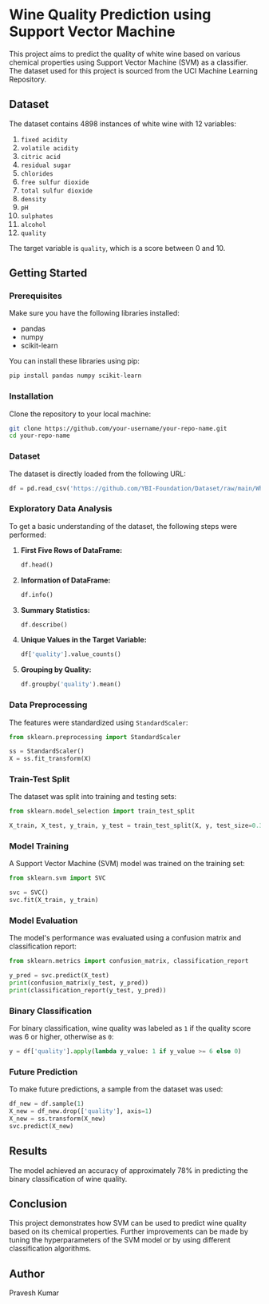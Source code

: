 # Wine Quality Prediction using Support Vector Machine

This project aims to predict the quality of white wine based on various chemical properties using Support Vector Machine (SVM) as a classifier. The dataset used for this project is sourced from the UCI Machine Learning Repository.

## Dataset

The dataset contains 4898 instances of white wine with 12 variables:

1. `fixed acidity`
2. `volatile acidity`
3. `citric acid`
4. `residual sugar`
5. `chlorides`
6. `free sulfur dioxide`
7. `total sulfur dioxide`
8. `density`
9. `pH`
10. `sulphates`
11. `alcohol`
12. `quality`

The target variable is `quality`, which is a score between 0 and 10.

## Getting Started

### Prerequisites

Make sure you have the following libraries installed:

- pandas
- numpy
- scikit-learn

You can install these libraries using pip:

```bash
pip install pandas numpy scikit-learn
```

### Installation

Clone the repository to your local machine:

```bash
git clone https://github.com/your-username/your-repo-name.git
cd your-repo-name
```

### Dataset

The dataset is directly loaded from the following URL:

```python
df = pd.read_csv('https://github.com/YBI-Foundation/Dataset/raw/main/WhiteWineQuality.csv', sep=';')
```

### Exploratory Data Analysis

To get a basic understanding of the dataset, the following steps were performed:

1. **First Five Rows of DataFrame:**

   ```python
   df.head()
   ```

2. **Information of DataFrame:**

   ```python
   df.info()
   ```

3. **Summary Statistics:**

   ```python
   df.describe()
   ```

4. **Unique Values in the Target Variable:**

   ```python
   df['quality'].value_counts()
   ```

5. **Grouping by Quality:**

   ```python
   df.groupby('quality').mean()
   ```

### Data Preprocessing

The features were standardized using `StandardScaler`:

```python
from sklearn.preprocessing import StandardScaler

ss = StandardScaler()
X = ss.fit_transform(X)
```

### Train-Test Split

The dataset was split into training and testing sets:

```python
from sklearn.model_selection import train_test_split

X_train, X_test, y_train, y_test = train_test_split(X, y, test_size=0.3, stratify=y, random_state=2529)
```

### Model Training

A Support Vector Machine (SVM) model was trained on the training set:

```python
from sklearn.svm import SVC

svc = SVC()
svc.fit(X_train, y_train)
```

### Model Evaluation

The model's performance was evaluated using a confusion matrix and classification report:

```python
from sklearn.metrics import confusion_matrix, classification_report

y_pred = svc.predict(X_test)
print(confusion_matrix(y_test, y_pred))
print(classification_report(y_test, y_pred))
```

### Binary Classification

For binary classification, wine quality was labeled as `1` if the quality score was 6 or higher, otherwise as `0`:

```python
y = df['quality'].apply(lambda y_value: 1 if y_value >= 6 else 0)
```

### Future Prediction

To make future predictions, a sample from the dataset was used:

```python
df_new = df.sample(1)
X_new = df_new.drop(['quality'], axis=1)
X_new = ss.transform(X_new)
svc.predict(X_new)
```

## Results

The model achieved an accuracy of approximately 78% in predicting the binary classification of wine quality.

## Conclusion

This project demonstrates how SVM can be used to predict wine quality based on its chemical properties. Further improvements can be made by tuning the hyperparameters of the SVM model or by using different classification algorithms.

## Author

Pravesh Kumar


